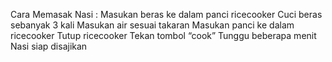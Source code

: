 Cara Memasak Nasi :
Masukan beras ke dalam panci ricecooker
Cuci beras sebanyak 3 kali
Masukan air sesuai takaran
Masukan panci ke dalam ricecooker
Tutup ricecooker
Tekan tombol “cook”
Tunggu beberapa menit 
Nasi siap disajikan
